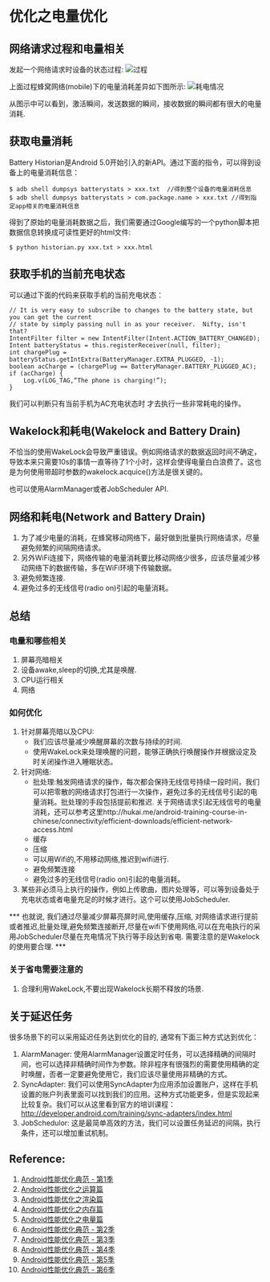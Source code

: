 # 优化之电量优化

## 网络请求过程和电量相关

发起一个网络请求时设备的状态过程:
![过程](http://hukai.me/images/android_perf_2_network_request_mode.png)

上面过程蜂窝网络(mobile)下的电量消耗差异如下图所示:
![耗电情况](http://hukai.me/images/android_perf_2_battery_drain_mode.png)

从图示中可以看到，激活瞬间，发送数据的瞬间，接收数据的瞬间都有很大的电量消耗.



## 获取电量消耗

Battery Historian是Android 5.0开始引入的新API。通过下面的指令，可以得到设备上的电量消耗信息：

```
$ adb shell dumpsys batterystats > xxx.txt  //得到整个设备的电量消耗信息
$ adb shell dumpsys batterystats > com.package.name > xxx.txt //得到指定app相关的电量消耗信息
```

得到了原始的电量消耗数据之后，我们需要通过Google编写的一个python脚本把数据信息转换成可读性更好的html文件:

```
$ python historian.py xxx.txt > xxx.html
```

## 获取手机的当前充电状态

可以通过下面的代码来获取手机的当前充电状态：

```
// It is very easy to subscribe to changes to the battery state, but you can get the current
// state by simply passing null in as your receiver.  Nifty, isn't that?
IntentFilter filter = new IntentFilter(Intent.ACTION_BATTERY_CHANGED);
Intent batteryStatus = this.registerReceiver(null, filter);
int chargePlug = batteryStatus.getIntExtra(BatteryManager.EXTRA_PLUGGED, -1);
boolean acCharge = (chargePlug == BatteryManager.BATTERY_PLUGGED_AC);
if (acCharge) {
    Log.v(LOG_TAG,“The phone is charging!”);
}

```

我们可以判断只有当前手机为AC充电状态时 才去执行一些非常耗电的操作。

## Wakelock和耗电(Wakelock and Battery Drain)
不恰当的使用WakeLock会导致严重错误。例如网络请求的数据返回时间不确定，导致本来只需要10s的事情一直等待了1个小时，这样会使得电量白白浪费了。这也是为何使用带超时参数的wakelock.acquice()方法是很关键的。

也可以使用AlarmManager或者JobScheduler API.

## 网络和耗电(Network and Battery Drain)

1. 为了减少电量的消耗，在蜂窝移动网络下，最好做到批量执行网络请求，尽量避免频繁的间隔网络请求。
1. 另外WiFi连接下，网络传输的电量消耗要比移动网络少很多，应该尽量减少移动网络下的数据传输，多在WiFi环境下传输数据。
1. 避免频繁连接.
1. 避免过多的无线信号(radio on)引起的电量消耗。


## 总结
### 电量和哪些相关
1. 屏幕亮暗相关
1. 设备awake,sleep的切换,尤其是唤醒.
1. CPU运行相关
1. 网络

### 如何优化
1. 针对屏幕亮暗以及CPU:
	+ 我们应该尽量减少唤醒屏幕的次数与持续的时间.
	+ 使用WakeLock来处理唤醒的问题，能够正确执行唤醒操作并根据设定及时关闭操作进入睡眠状态。
1. 针对网络: 
	+ 批处理:触发网络请求的操作，每次都会保持无线信号持续一段时间，我们可以把零散的网络请求打包进行一次操作，避免过多的无线信号引起的电量消耗。批处理的手段包括提前和推迟. 关于网络请求引起无线信号的电量消耗，还可以参考这里http://hukai.me/android-training-course-in-chinese/connectivity/efficient-downloads/efficient-network-access.html
	+ 缓存
	+ 压缩
	+ 可以用Wifi的,不用移动网络,推迟到wifi进行.
	+ 避免频繁连接
	+ 避免过多的无线信号(radio on)引起的电量消耗。
1. 某些非必须马上执行的操作，例如上传歌曲，图片处理等，可以等到设备处于充电状态或者电量充足的时候才进行。这个可以使用JobScheduler.

*** 也就说, 我们通过尽量减少屏幕亮屏时间,使用缓存,压缩, 对网络请求进行提前或者推迟,批量处理,避免频繁连接断开,尽量在wifi下使用网络,可以在充电执行的采用JobScheduler尽量在充电情况下执行等手段达到省电.
需要注意的是Wakelock的使用要合理. ***

### 关于省电需要注意的
1. 合理利用WakeLock,不要出现Wakelock长期不释放的场景.

## 关于延迟任务

很多场景下的可以采用延迟任务达到优化的目的, 通常有下面三种方式达到优化：

1. AlarmManager: 使用AlarmManager设置定时任务，可以选择精确的间隔时间，也可以选择非精确时间作为参数。除非程序有很强烈的需要使用精确的定时唤醒，否者一定要避免使用它，我们应该尽量使用非精确的方式。
2. SyncAdapter: 我们可以使用SyncAdapter为应用添加设置账户，这样在手机设置的账户列表里面可以找到我们的应用。这种方式功能更多，但是实现起来比较复杂。我们可以从这里看到官方的培训课程：http://developer.android.com/training/sync-adapters/index.html
3. JobSchedulor: 这是最简单高效的方法，我们可以设置任务延迟的间隔，执行条件，还可以增加重试机制。


## Reference:

1. [Android性能优化典范 - 第1季]( http://hukai.me/android-performance-patterns/)
1. [Android性能优化之运算篇]( http://hukai.me/android-performance-compute/)
1. [Android性能优化之渲染篇]( http://hukai.me/android-performance-render/)
1. [Android性能优化之内存篇]( http://hukai.me/android-performance-memory/)
1. [Android性能优化之电量篇]( http://hukai.me/android-performance-battery/)
1. [Android性能优化典范 - 第2季](http://hukai.me/android-performance-patterns-season-2/)
1. [Android性能优化典范 - 第3季](http://hukai.me/android-performance-patterns-season-3/)
1. [Android性能优化典范 - 第4季](http://hukai.me/android-performance-patterns-season-4/)
1. [Android性能优化典范 - 第5季](http://hukai.me/android-performance-patterns-season-5/)
1. [Android性能优化典范 - 第6季](http://hukai.me/android-performance-patterns-season-6/)